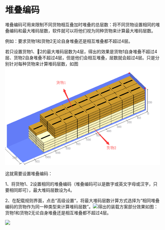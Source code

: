 # 堆叠编码

堆叠编码可用来限制不同货物相互叠加时堆叠的总层数：将不同货物设置相同的堆叠编码和最大堆码层数，软件就可以将他们视为同种货物来计算最大堆码层数。

例如：要求货物1和货物2无论自身堆叠还是相互堆叠都不超过4层。

若只设置货物1、    2的最大堆码层数为4层，得出的效果是货物1自身堆叠不超过4层、货物2自身堆叠不超过4层，但是他们会相互堆叠，层数就会超过4层。只是分别针对每种货物来计算堆码层数，如图![](../../../.gitbook/assets/QQ截图20180905101617.png)

这就需要设置堆叠编码：

1、将货物1、2设置相同的堆叠编码（堆叠编码可以是数字或英文字母或汉字，只要相同即可），最大堆码层数设为4。

2、在配载规则界面，点击“高级设置“，将最大堆码层数计算方式选择为“相同堆叠编码的货物作为同一种类型来计算堆码层数”。![](https://github.com/loadmaster/loadmaster-manual/tree/4f20f7e1d8eaa187d96657173bdf15a3c193db55/assets/QQ截图201809051023335.png)得出的装载方案部分效果如图：货物1和货物2无论自身堆叠还是相互堆叠都不超过4层。

![](https://github.com/loadmaster/loadmaster-manual/tree/4f20f7e1d8eaa187d96657173bdf15a3c193db55/assets/QQ截图20180905102540.png)

